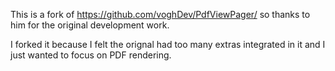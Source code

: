 This is a fork of https://github.com/voghDev/PdfViewPager/ so thanks to him for the original development work.

I forked it because I felt the orignal had too many extras integrated in it and I just wanted to focus on PDF rendering.




